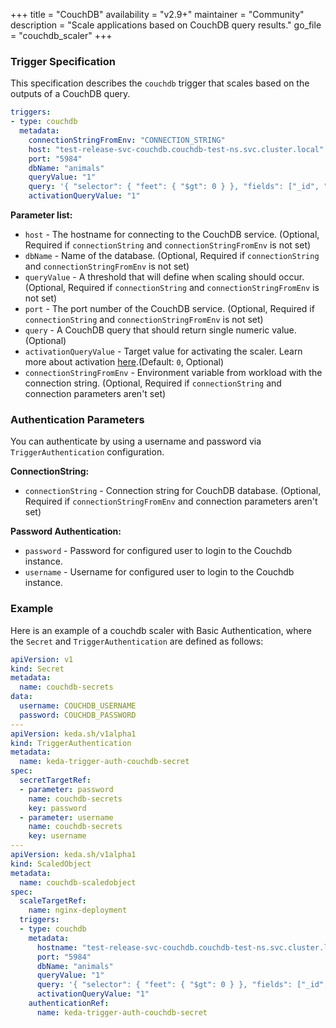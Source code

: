 +++
title = "CouchDB"
availability = "v2.9+"
maintainer = "Community"
description = "Scale applications based on CouchDB query results."
go_file = "couchdb_scaler"
+++

### Trigger Specification

This specification describes the `couchdb` trigger that scales based on the outputs of a CouchDB query.

```yaml
triggers:
- type: couchdb
  metadata:
    connectionStringFromEnv: "CONNECTION_STRING"
    host: "test-release-svc-couchdb.couchdb-test-ns.svc.cluster.local"   
    port: "5984" 
    dbName: "animals" 
    queryValue: "1" 
    query: '{ "selector": { "feet": { "$gt": 0 } }, "fields": ["_id", "feet", "greeting"] }'
    activationQueryValue: "1"
```

**Parameter list:**

- `host` - The hostname for connecting to the CouchDB service. (Optional, Required if `connectionString` and `connectionStringFromEnv` is not set)
- `dbName` - Name of the database. (Optional, Required if `connectionString` and `connectionStringFromEnv` is not set)
- `queryValue` - A threshold that will define when scaling should occur. (Optional, Required if `connectionString` and `connectionStringFromEnv` is not set)
- `port` - The port number of the CouchDB service. (Optional, Required if `connectionString` and `connectionStringFromEnv` is not set)
- `query` - A CouchDB query that should return single numeric value. (Optional)
- `activationQueryValue` - Target value for activating the scaler. Learn more about activation [here](./../concepts/scaling-deployments.md#activating-and-scaling-thresholds).(Default: `0`, Optional)
- `connectionStringFromEnv` - Environment variable from workload with the connection string. (Optional, Required if `connectionString` and connection parameters aren't set)

### Authentication Parameters

You can authenticate by using a username and password via `TriggerAuthentication` configuration.

**ConnectionString:**

- `connectionString` - Connection string for CouchDB database. (Optional, Required if `connectionStringFromEnv` and connection parameters aren't set)

**Password Authentication:**

- `password` - Password for configured user to login to the Couchdb instance.
- `username` - Username for configured user to login to the Couchdb instance.

### Example

Here is an example of a couchdb scaler with Basic Authentication, where the `Secret` and `TriggerAuthentication` are defined as follows:

```yaml
apiVersion: v1
kind: Secret
metadata:
  name: couchdb-secrets
data:
  username: COUCHDB_USERNAME
  password: COUCHDB_PASSWORD
---
apiVersion: keda.sh/v1alpha1
kind: TriggerAuthentication
metadata:
  name: keda-trigger-auth-couchdb-secret
spec:
  secretTargetRef:
  - parameter: password
    name: couchdb-secrets
    key: password
  - parameter: username
    name: couchdb-secrets
    key: username
---
apiVersion: keda.sh/v1alpha1
kind: ScaledObject
metadata:
  name: couchdb-scaledobject
spec:
  scaleTargetRef:
    name: nginx-deployment
  triggers:
  - type: couchdb
    metadata:
      hostname: "test-release-svc-couchdb.couchdb-test-ns.svc.cluster.local"
      port: "5984"
      dbName: "animals"
      queryValue: "1"
      query: '{ "selector": { "feet": { "$gt": 0 } }, "fields": ["_id", "feet", "greeting"] }'
      activationQueryValue: "1"
    authenticationRef:
      name: keda-trigger-auth-couchdb-secret
```
